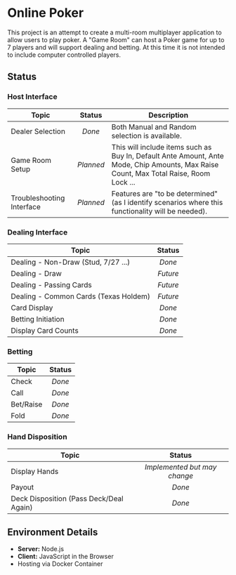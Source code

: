 # Online Poker

This project is an attempt to create a multi-room multiplayer application to allow users to play poker.  A "Game Room" can host a Poker game for up to 7 players and will support dealing and betting.  At this time it is not intended to include computer controlled players.

## Status

### Host Interface

| Topic | Status | Description |
| --- | :---: | --- |
| Dealer Selection | *Done* | Both Manual and Random selection is available. |
| Game Room Setup | *Planned* | This will include items such as Buy In, Default Ante Amount, Ante Mode, Chip Amounts, Max Raise Count, Max Total Raise, Room Lock ...
| Troubleshooting Interface | *Planned* | Features are "to be determined" (as I identify scenarios where this functionality will be needed).

### Dealing Interface

| Topic | Status |
| --- | :---: |
| Dealing - Non-Draw (Stud, 7/27 ...) | *Done* |
| Dealing - Draw | *Future* |
| Dealing - Passing Cards | *Future* |
| Dealing - Common Cards (Texas Holdem) | *Future* |
| Card Display | *Done* |
| Betting Initiation | *Done* |
| Display Card Counts | *Done* |

### Betting

| Topic | Status |
| --- | :---: |
| Check | *Done* |
| Call | *Done* |
| Bet/Raise | *Done* |
| Fold | *Done* |

### Hand Disposition

| Topic | Status |
| --- | :---: |
| Display Hands | *Implemented but may change* |
| Payout | *Done* |
| Deck Disposition (Pass Deck/Deal Again) | *Done* |

## Environment Details

- **Server:** Node.js
- **Client:** JavaScript in the Browser
- Hosting via Docker Container
